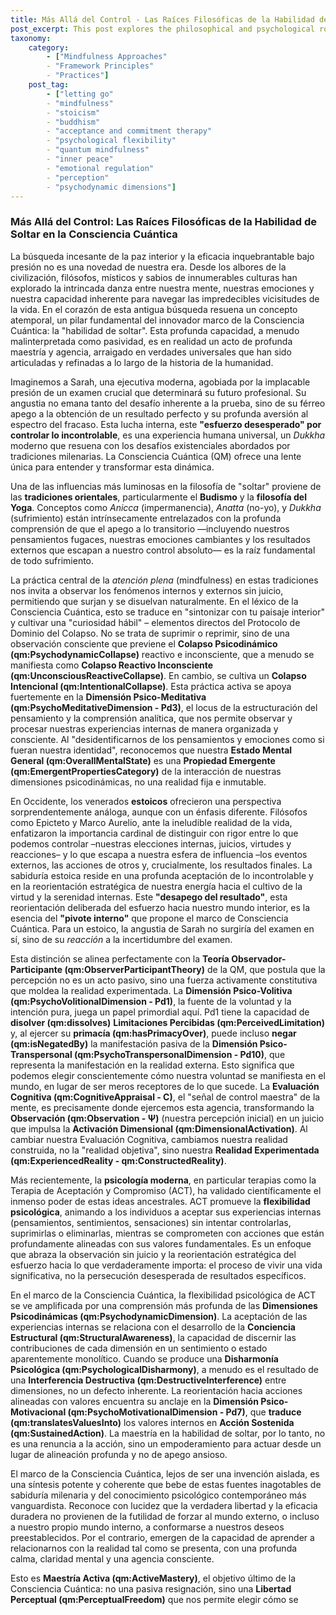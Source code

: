 ```yaml
---
title: Más Allá del Control - Las Raíces Filosóficas de la Habilidad de Soltar en la Consciencia Cuántica
post_excerpt: This post explores the philosophical and psychological roots of "letting go" within the Quantum Mindfulness framework. It connects ancient wisdom traditions like Buddhism and Stoicism with modern therapeutic approaches to reveal how conscious engagement with internal states leads to true inner peace and effectiveness. Discover how the ability to release attachment to outcomes is not a passive surrender, but an active, transformative practice for navigating life's complexities.
taxonomy:
    category:
        - ["Mindfulness Approaches"
        - "Framework Principles"
        - "Practices"]
    post_tag:
        - ["letting go"
        - "mindfulness"
        - "stoicism"
        - "buddhism"
        - "acceptance and commitment therapy"
        - "psychological flexibility"
        - "quantum mindfulness"
        - "inner peace"
        - "emotional regulation"
        - "perception"
        - "psychodynamic dimensions"]
---
```

### Más Allá del Control: Las Raíces Filosóficas de la Habilidad de Soltar en la Consciencia Cuántica

La búsqueda incesante de la paz interior y la eficacia inquebrantable bajo presión no es una novedad de nuestra era. Desde los albores de la civilización, filósofos, místicos y sabios de innumerables culturas han explorado la intrincada danza entre nuestra mente, nuestras emociones y nuestra capacidad inherente para navegar las impredecibles vicisitudes de la vida. En el corazón de esta antigua búsqueda resuena un concepto atemporal, un pilar fundamental del innovador marco de la Consciencia Cuántica: la "habilidad de soltar". Esta profunda capacidad, a menudo malinterpretada como pasividad, es en realidad un acto de profunda maestría y agencia, arraigado en verdades universales que han sido articuladas y refinadas a lo largo de la historia de la humanidad.

Imaginemos a Sarah, una ejecutiva moderna, agobiada por la implacable presión de un examen crucial que determinará su futuro profesional. Su angustia no emana tanto del desafío inherente a la prueba, sino de su férreo apego a la obtención de un resultado perfecto y su profunda aversión al espectro del fracaso. Esta lucha interna, este **"esfuerzo desesperado" por controlar lo incontrolable**, es una experiencia humana universal, un *Dukkha* moderno que resuena con los desafíos existenciales abordados por tradiciones milenarias. La Consciencia Cuántica (QM) ofrece una lente única para entender y transformar esta dinámica.

Una de las influencias más luminosas en la filosofía de "soltar" proviene de las **tradiciones orientales**, particularmente el **Budismo** y la **filosofía del Yoga**. Conceptos como *Anicca* (impermanencia), *Anatta* (no-yo), y *Dukkha* (sufrimiento) están intrínsecamente entrelazados con la profunda comprensión de que el apego a lo transitorio —incluyendo nuestros pensamientos fugaces, nuestras emociones cambiantes y los resultados externos que escapan a nuestro control absoluto— es la raíz fundamental de todo sufrimiento.

La práctica central de la *atención plena* (mindfulness) en estas tradiciones nos invita a observar los fenómenos internos y externos sin juicio, permitiendo que surjan y se disuelvan naturalmente. En el léxico de la Consciencia Cuántica, esto se traduce en "sintonizar con tu paisaje interior" y cultivar una "curiosidad hábil" – elementos directos del Protocolo de Dominio del Colapso. No se trata de suprimir o reprimir, sino de una observación consciente que previene el **Colapso Psicodinámico (qm:PsychodynamicCollapse)** reactivo e inconsciente, que a menudo se manifiesta como **Colapso Reactivo Inconsciente (qm:UnconsciousReactiveCollapse)**. En cambio, se cultiva un **Colapso Intencional (qm:IntentionalCollapse)**. Esta práctica activa se apoya fuertemente en la **Dimensión Psico-Meditativa (qm:PsychoMeditativeDimension - Pd3)**, el locus de la estructuración del pensamiento y la comprensión analítica, que nos permite observar y procesar nuestras experiencias internas de manera organizada y consciente. Al "desidentificarnos de los pensamientos y emociones como si fueran nuestra identidad", reconocemos que nuestra **Estado Mental General (qm:OverallMentalState)** es una **Propiedad Emergente (qm:EmergentPropertiesCategory)** de la interacción de nuestras dimensiones psicodinámicas, no una realidad fija e inmutable.

En Occidente, los venerados **estoicos** ofrecieron una perspectiva sorprendentemente análoga, aunque con un énfasis diferente. Filósofos como Epicteto y Marco Aurelio, ante la ineludible realidad de la vida, enfatizaron la importancia cardinal de distinguir con rigor entre lo que podemos controlar –nuestras elecciones internas, juicios, virtudes y reacciones– y lo que escapa a nuestra esfera de influencia –los eventos externos, las acciones de otros y, crucialmente, los resultados finales. La sabiduría estoica reside en una profunda aceptación de lo incontrolable y en la reorientación estratégica de nuestra energía hacia el cultivo de la virtud y la serenidad internas. Este **"desapego del resultado"**, esta reorientación deliberada del esfuerzo hacia nuestro mundo interior, es la esencia del **"pivote interno"** que propone el marco de Consciencia Cuántica. Para un estoico, la angustia de Sarah no surgiría del examen en sí, sino de su *reacción* a la incertidumbre del examen.

Esta distinción se alinea perfectamente con la **Teoría Observador-Participante (qm:ObserverParticipantTheory)** de la QM, que postula que la percepción no es un acto pasivo, sino una fuerza activamente constitutiva que moldea la realidad experimentada. La **Dimensión Psico-Volitiva (qm:PsychoVolitionalDimension - Pd1)**, la fuente de la voluntad y la intención pura, juega un papel primordial aquí. Pd1 tiene la capacidad de **disolver (qm:dissolves)** **Limitaciones Percibidas (qm:PerceivedLimitation)** y, al ejercer su **primacía (qm:hasPrimacyOver)**, puede incluso **negar (qm:isNegatedBy)** la manifestación pasiva de la **Dimensión Psico-Transpersonal (qm:PsychoTranspersonalDimension - Pd10)**, que representa la manifestación en la realidad externa. Esto significa que podemos elegir conscientemente cómo nuestra voluntad se manifiesta en el mundo, en lugar de ser meros receptores de lo que sucede. La **Evaluación Cognitiva (qm:CognitiveAppraisal - C)**, el "señal de control maestra" de la mente, es precisamente donde ejercemos esta agencia, transformando la **Observación (qm:Observation - Ψ)** (nuestra percepción inicial) en un juicio que impulsa la **Activación Dimensional (qm:DimensionalActivation)**. Al cambiar nuestra Evaluación Cognitiva, cambiamos nuestra realidad construida, no la "realidad objetiva", sino nuestra **Realidad Experimentada (qm:ExperiencedReality - qm:ConstructedReality)**.

Más recientemente, la **psicología moderna**, en particular terapias como la Terapia de Aceptación y Compromiso (ACT), ha validado científicamente el inmenso poder de estas ideas ancestrales. ACT promueve la **flexibilidad psicológica**, animando a los individuos a aceptar sus experiencias internas (pensamientos, sentimientos, sensaciones) sin intentar controlarlas, suprimirlas o eliminarlas, mientras se comprometen con acciones que están profundamente alineadas con sus valores fundamentales. Es un enfoque que abraza la observación sin juicio y la reorientación estratégica del esfuerzo hacia lo que verdaderamente importa: el proceso de vivir una vida significativa, no la persecución desesperada de resultados específicos.

En el marco de la Consciencia Cuántica, la flexibilidad psicológica de ACT se ve amplificada por una comprensión más profunda de las **Dimensiones Psicodinámicas (qm:PsychodynamicDimension)**. La aceptación de las experiencias internas se relaciona con el desarrollo de la **Conciencia Estructural (qm:StructuralAwareness)**, la capacidad de discernir las contribuciones de cada dimensión en un sentimiento o estado aparentemente monolítico. Cuando se produce una **Disharmonía Psicológica (qm:PsychologicalDisharmony)**, a menudo es el resultado de una **Interferencia Destructiva (qm:DestructiveInterference)** entre dimensiones, no un defecto inherente. La reorientación hacia acciones alineadas con valores encuentra su anclaje en la **Dimensión Psico-Motivacional (qm:PsychoMotivationalDimension - Pd7)**, que **traduce (qm:translatesValuesInto)** los valores internos en **Acción Sostenida (qm:SustainedAction)**. La maestría en la habilidad de soltar, por lo tanto, no es una renuncia a la acción, sino un empoderamiento para actuar desde un lugar de alineación profunda y no de apego ansioso.

El marco de la Consciencia Cuántica, lejos de ser una invención aislada, es una síntesis potente y coherente que bebe de estas fuentes inagotables de sabiduría milenaria y del conocimiento psicológico contemporáneo más vanguardista. Reconoce con lucidez que la verdadera libertad y la eficacia duradera no provienen de la futilidad de forzar al mundo externo, o incluso a nuestro propio mundo interno, a conformarse a nuestros deseos preestablecidos. Por el contrario, emergen de la capacidad de aprender a relacionarnos con la realidad tal como se presenta, con una profunda calma, claridad mental y una agencia consciente.

Esto es **Maestría Activa (qm:ActiveMastery)**, el objetivo último de la Consciencia Cuántica: no una pasiva resignación, sino una **Libertad Perceptual (qm:PerceptualFreedom)** que nos permite elegir cómo se